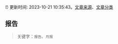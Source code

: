 :alarm_clock: 更新时间: 2023-10-21 10:35:43。[文章来源](/README.md)、[文章分类](/TAGS.md)

## 报告


> 关键字：`报告`、`月报`



